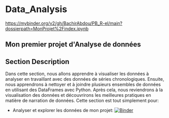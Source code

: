 # Data_Analysis
https://mybinder.org/v2/gh/BachirAbdou/PB_R-el/main?dossierpath=MonProjet%2Findex.ipynb
## Mon premier projet d'Analyse de données


## Section Description
  
Dans cette section, nous allons apprendre à visualiser les données à analyser en travaillant avec des données de séries chronologiques. Ensuite, nous apprendrons à nettoyer et à joindre plusieurs ensembles de données en utilisant des DataFrames avec Python. Après cela, nous reviendrons à la visualisation des données et découvrirons les meilleures pratiques en matière de narration de données.
Cette section est tout simplement pour:
   * Analyser et explorer les données de mon projet: [![Binder](https://mybinder.org/badge_logo.svg)](https://mybinder.org/v2/gh/BachirAbdou/PB_R-el/PB_R-el?labpath=index.ipynb)


